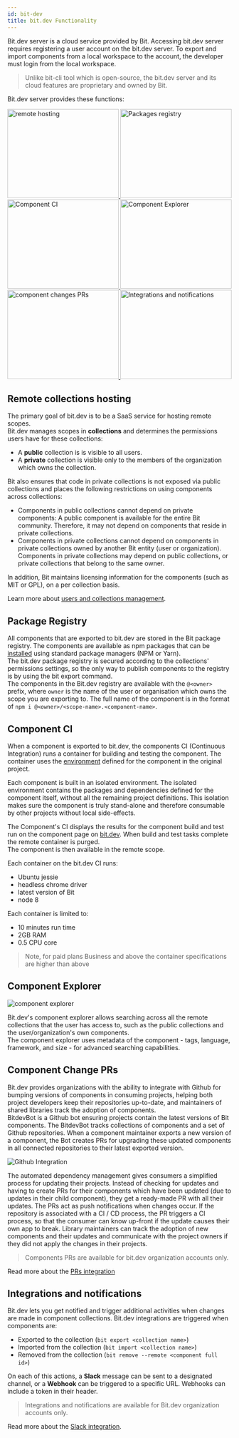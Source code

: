 ```yaml
---
id: bit-dev
title: bit.dev Functionality
---
```


Bit.dev server is a cloud service provided by Bit. Accessing bit.dev server requires registering a user account on the bit.dev server. To export and import components from a local workspace to the account, the developer must login from the local workspace.  

> Unlike bit-cli tool which is open-source, the bit.dev server and its cloud features are proprietary and owned by Bit.

Bit.dev server provides these functions:  


<div style={{margin: 'auto', width: "90%", padding: 30}}>
    <a href="#remote-collections-hosting">
        <img src="https://storage.googleapis.com/static.bit.dev/docs/bit-dev/remote-collections.svg" alt="remote hosting" width="250" height="200" />
    </a>
    <a href="#package-registry">
        <img src="https://storage.googleapis.com/static.bit.dev/docs/bit-dev/pacakges-registry.svg" alt="Packages registry" width="250" height="200" />
    </a>
    <a href="#component-ci">
        <img src="https://storage.googleapis.com/static.bit.dev/docs/bit-dev/component-ci.svg" alt="Component CI" width="250" height="200" />
    </a>
    <a href="#component-explorer">
        <img src="https://storage.googleapis.com/static.bit.dev/docs/bit-dev/component-explorer.svg" alt="Component Explorer" width="250" height="200" />
    </a>
    <a href="#component-changes-prs">
        <img src="https://storage.googleapis.com/static.bit.dev/docs/bit-dev/component-PRs.svg" alt="component changes PRs" width="250" height="200" />
    </a>
    <a href="#integrations-and-notifications">
        <img src="https://storage.googleapis.com/static.bit.dev/docs/bit-dev/integrations.svg" alt="Integrations and notifications" width="250" height="200" />
    </a>
</div>

## Remote collections hosting

The primary goal of bit.dev is to be a SaaS service for hosting remote scopes.  
Bit.dev manages scopes in **collections** and determines the permissions users have for these collections:  

- A **public** collection is is visible to all users.  
- A **private** collection is visible only to the members of the organization which owns the collection.

Bit also ensures that code in private collections is not exposed via public collections and places the following restrictions on using components across collections:  

- Components in public collections cannot depend on private components: A public component is available for the entire Bit community. Therefore, it may not depend on components that reside in private collections.  
- Components in private collections cannot depend on components in private collections owned by another Bit entity (user or organization). Components in private collections may depend on public collections, or private collections that belong to the same owner.  

In addition, Bit maintains licensing information for the components (such as MIT or GPL), on a per collection basis.  

Learn more about [users and collections management](/bit-dot-dev/my-account).

## Package Registry

All components that are exported to bit.dev are stored in the Bit package registry. The components are available as npm packages that can be [installed](/getting-started/installing-components) using standard package managers (NPM or Yarn).  
The bit.dev package registry is secured according to the collections' permissions settings, so the only way to publish components to the registry is by using the bit export command.  
The components in the Bit.dev registry are available with the `@<owner>` prefix, where `owner` is the name of the user or organisation which owns the scope you are exporting to. The full name of the component is in the format of `npm i @<owner>/<scope-name>.<component-name>`.  

## Component CI

When a component is exported to bit.dev, the components CI (Continuous Integration) runs a container for building and testing the component. The container uses the [environment](/building-with-bit/environments) defined for the component in the original project.  

Each component is built in an isolated environment. The isolated environment contains the packages and dependencies defined for the component itself, without all the remaining project definitions. This isolation makes sure the component is truly stand-alone and therefore consumable by other projects without local side-effects.  

The Component's CI displays the results for the component build and test run on the component page on [bit.dev](https://bit.dev). When build and test tasks complete the remote container is purged.  
The component is then available in the remote scope.

Each container on the bit.dev CI runs:  

- Ubuntu jessie
- headless chrome driver
- latest version of Bit
- node 8

Each container is limited to:  

- 10 minutes run time
- 2GB RAM
- 0.5 CPU core

> Note, for paid plans Business and above the container specifications are higher than above

## Component Explorer

![component explorer](https://storage.googleapis.com/bit-docs/component-discovery-bit-react-gif.gif)

Bit.dev's component explorer allows searching across all the remote collections that the user has access to, such as the public collections and the user/organization's own components.  
The component explorer uses metadata of the component - tags, language, framework, and size - for advanced searching capabilities.  

## Component Change PRs

Bit.dev provides organizations with the ability to integrate with Github for bumping versions of components in consuming projects, helping both project developers keep their repositories up-to-date, and maintainers of shared libraries track the adoption of components.  
BitdevBot is a Github bot ensuring projects contain the latest versions of Bit components. The BitdevBot tracks collections of components and a set of Github repositories. When a component maintainer exports a new version of a component, the Bot creates PRs for upgrading these updated components in all connected repositories to their latest exported version.  

![Github Integration](https://storage.googleapis.com/static.bit.dev/docs/images/github-integration.png)

The automated dependency management gives consumers a simplified process for updating their projects. Instead of checking for updates and having to create PRs for their components which have been updated (due to updates in their child component), they get a ready-made PR with all their updates. The PRs act as push notifications when changes occur. If the repository is associated with a CI / CD process, the PR triggers a CI process, so that the consumer can know up-front if the update causes their own app to break. 
Library maintainers can track the adoption of new components and their updates and communicate with the project owners if they did not apply the changes in their projects.  

> Components PRs are available for bit.dev organization accounts only.

Read more about the [PRs integration](https://blog.bitsrc.io/announcing-auto-github-prs-for-component-version-bumping-74e7768bcd8a)

## Integrations and notifications

Bit.dev lets you get notified and trigger additional activities when changes are made in component collections. Bit.dev integrations are triggered when components are:  

- Exported to the collection (`bit export <collection name>`)
- Imported from the collection (`bit import <collection name>`)
- Removed from the collection (`bit remove --remote <component full id>`)

On each of this actions, a **Slack** message can be sent to a designated channel, or a **Webhook** can be triggered to a specific URL. Webhooks can include a token in their header.  

> Integrations and notifications are available for Bit.dev organization accounts only.

Read more about the [Slack integration](https://blog.bitsrc.io/optimizing-collaboration-between-distributed-front-end-teams-82ba14ce21f9).
